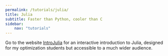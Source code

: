 ```yaml
---
permalink: /tutorials/julia/
title: Julia
subtitle: Faster than Python, cooler than C
sidebar:
    nav: "tutorials"
---
```


Go to the website [IntroJulia](https://gdalle.github.io/IntroJulia/) for an interactive introduction to Julia, designed for my optimization students but accessible to a much wider audience.